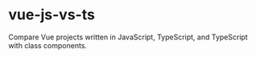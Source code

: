 # vue-js-vs-ts

Compare Vue projects written in JavaScript, TypeScript, and TypeScript with class components.
